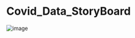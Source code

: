 # Covid_Data_StoryBoard

![image](https://github.com/Jaga-droid/Covid_Data_StoryBoard/assets/54204942/f2f9e672-7a42-40dc-ba4e-f33d1d437c80)
